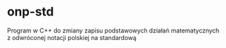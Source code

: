 # onp-std
Program w C++ do zmiany zapisu podstawowych działań matematycznych z odwróconej notacji polskiej na standardową
